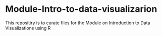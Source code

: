 # Module-Intro-to-data-visualizarion
This repositiry is to curate files for the Module on Introduction to Data Visualizations using R
